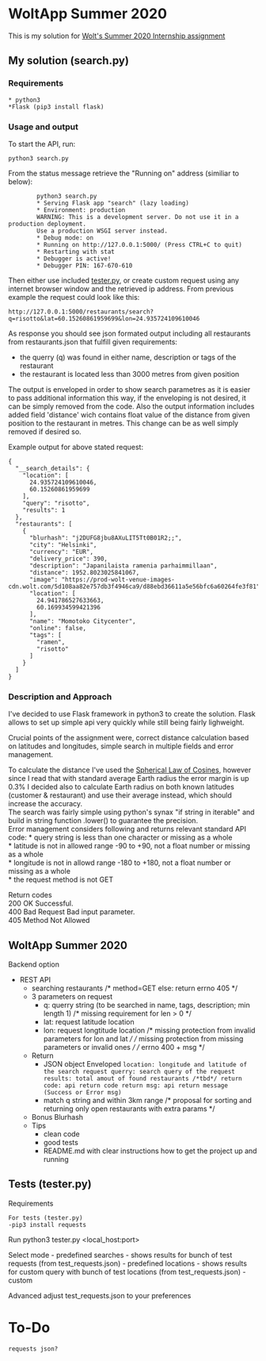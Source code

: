 # WoltApp Summer 2020

This is my solution for [Wolt's Summer 2020 Internship assignment](https://github.com/woltapp/summer2020)

## My solution (search.py)

### Requirements

	* python3
	*Flask (pip3 install flask)

### Usage and output

To start the API, run:
```
python3 search.py
```

From the status message retrieve the "Running on" address (similiar to below):
```
		python3 search.py
		* Serving Flask app "search" (lazy loading)
		* Environment: production
		WARNING: This is a development server. Do not use it in a production deployment.
		Use a production WSGI server instead.
		* Debug mode: on
		* Running on http://127.0.0.1:5000/ (Press CTRL+C to quit)
		* Restarting with stat
		* Debugger is active!
		* Debugger PIN: 167-670-610
```

Then either use included [tester.py](https://github.com/forfungg/woltapp2020#tests-testerpy), or create custom request using any internet browser window and the retrieved ip address. From previous example the request could look like this:
```
http://127.0.0.1:5000/restaurants/search?q=risotto&lat=60.15260861959699&lon=24.935724109610046
```

As response you should see json formated output including all restaurants from restaurants.json that fulfill given requirements:
- the querry (q) was found in either name, description or tags of the restaurant
- the restaurant is located less than 3000 metres from given position

The output is enveloped in order to show search parametres as it is easier to pass additional information this way, if the enveloping is not desired, it can be simply removed from the code. Also the output information includes added field 'distance' wich contains float value of the distance from given position to the restaurant in metres. This change can be as well simply removed if desired so.

Example output for above stated request:
```
{
  "__search_details": {
    "location": [
      24.935724109610046, 
      60.15260861959699
    ], 
    "query": "risotto", 
    "results": 1
  }, 
  "restaurants": [
    {
      "blurhash": "j2DUFG8jbu8AXuLIT5Tt0B01R2;;", 
      "city": "Helsinki", 
      "currency": "EUR", 
      "delivery_price": 390, 
      "description": "Japanilaista ramenia parhaimmillaan", 
      "distance": 1952.8023025841067, 
      "image": "https://prod-wolt-venue-images-cdn.wolt.com/5d108aa82e757db3f4946ca9/d88ebd36611a5e56bfc6a60264fe3f81", 
      "location": [
        24.941786527633663, 
        60.169934599421396
      ], 
      "name": "Momotoko Citycenter", 
      "online": false, 
      "tags": [
        "ramen", 
        "risotto"
      ]
    }
  ]
}
```

### Description and Approach

I've decided to use Flask framework in python3 to create the solution. Flask allows to set up simple api very quickly while still being fairly lighweight.

Crucial points of the assignment were, correct distance calculation based on latitudes and longitudes, simple search in multiple fields and error management.

To calculate the distance I've used the [Spherical Law of Cosines](https://en.wikipedia.org/wiki/Spherical_law_of_cosines), however since I read that with standard average Earth radius the error margin is up 0.3% I decided also to calculate Earth radius on both known latitudes (customer & restaurant) and use their average instead, which should increase the accuracy.\
The search was fairly simple using python's synax "if string in iterable" and build in string function .lower() to guarantee the precision.\
Error management considers following and returns relevant standard API code:
	* query string is less than one character or missing as a whole\
	* latitude is not in allowed range -90 to +90, not a float number or missing as a whole\
	* longitude is not in allowd range -180 to +180, not a float number or missing as a whole\
	* the request method is not GET

Return codes\
200 OK	Successful.\
400 Bad Request	Bad input parameter.\
405 Method Not Allowed

## WoltApp Summer 2020
Backend option
- REST API
	- searching restaurants
		/* method=GET else: return errno 405 */
	- 3 parameters on request
		- q: querry string (to be searched in name, tags, description; min length 1)
			/* missing requirement for len > 0 */
		- lat: request latitude location
		- lon: request longtitude location
			/* missing protection from invalid parameters for lon and lat */
		/* missing protection from missing parameters or invalid ones */
		/* errno 400 + msg */
	- Return
		- JSON object
			Enveloped
				```
					location: longitude and latitude of the search request
					querry: search query of the request
					results: total amout of found restaurants
					/*tbd*/
					return code: api return code
					return msg: api return message (Success or Error msg)
				```
		- match q string and within 3km range
			/* proposal for sorting and returning only open restaurants  with extra params */
	- Bonus Blurhash
	- Tips
		- clean code
		- good tests
		- README.md with clear instructions how to get the project up and running

## Tests (tester.py)
Requirements
	
	For tests (tester.py)
	-pip3 install requests

Run
	python3 tester.py <local_host:port>

Select mode
	- predefined searches
		- shows results for bunch of test requests (from test_requests.json)
	- predefined locations
		- shows results for custom query with bunch of test locations (from test_requests.json)
	- custom

Advanced
	adjust test_requests.json to your preferences
# To-Do
	requests json?